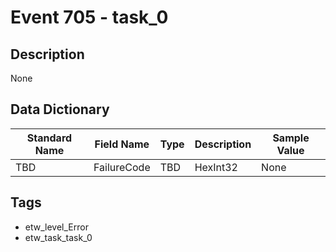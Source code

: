 # Event 705 - task_0

## Description
None

## Data Dictionary
|Standard Name|Field Name|Type|Description|Sample Value|
|---|---|---|---|---|
|TBD|FailureCode|TBD|HexInt32|None|None|

## Tags
* etw_level_Error
* etw_task_task_0